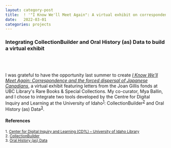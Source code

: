 ```yaml
---
layout: category-post
title:  ! '"I Know We'll Meet Again": A virtual exhibit on correspondence'
date:   2022-03-01
categories: projects
---
```


### Integrating CollectionBuilder and Oral History (as) Data to build a virtual exhibit
<br><br>

I was grateful to have the opportunity last summer to create <a href="https://ubc-library-rbsc.github.io/gillis-2021/"><i>I Know We'll Meet Again: Correspondence and the forced dispersal of Japanese Canadians</i></a>, a virtual exhibit featuring letters from the Joan Gillis fonds at UBC Library's Rare Books & Special Collections. My co-curator, Mya Ballin, and I chose to integrate two tools developed by the Centre for Digital Inquiry and Learning at the University of Idaho<sup>[1](#ref1)</sup>: CollectionBuilder<sup>[2](#ref2)</sup> and Oral History (as) Data<sup>[3](#ref3)</sup>.



#### References
<small>
  <a name="ref1">1.</a> <a href="https://cdil.lib.uidaho.edu/">Center for Digital Inquiry and Learning (CD?L) – University of Idaho Library</a><br>
  <a name="ref1">2.</a> <a href="https://collectionbuilder.github.io">CollectionBuilder</a><br>
  <a name="ref3">3.</a> <a href="https://uidaholib.github.io/oral-history-as-data/about.html">Oral History (as) Data</a>
</small>
